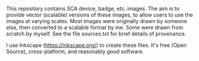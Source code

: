 This repository contains SCA device, badge, etc. images. The aim is to provide
vector (scalable) versions of these images, to allow users to use the images
at varying scales. Most images were originally drawn by someone else, then
converted to a scalable format by me. Some were drawn from scratch by myself.
See the file sources.txt for brief details of provenance.

I use Inkscape (https://inkscape.org/) to create these files. It's free (Open
Source), cross-platform, and reasonably good software.
